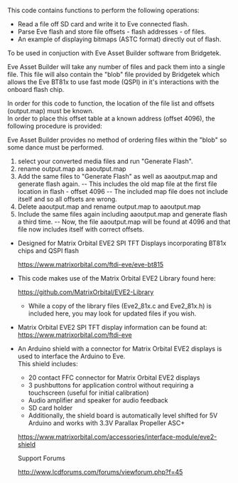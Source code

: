 This code contains functions to perform the following operations:

- Read a file off SD card and write it to Eve connected flash.
- Parse Eve flash and store file offsets - flash addresses - of files.
- An example of displaying bitmaps (ASTC format) directly out of flash.

To be used in conjuction with Eve Asset Builder software from Bridgetek.

Eve Asset Builder will take any number of files and pack them into a single file.  This file will also contain 
the "blob" file provided by Bridgetek which allows the Eve BT81x to use fast mode (QSPI) in it's interactions
with the onboard flash chip.

In order for this code to function, the location of the file list and offsets (output.map) must be known.  
In order to place this offset table at a known address (offset 4096), the following procedure is provided:

Eve Asset Builder provides no method of ordering files within the "blob" so some dance must be performed.
1) select your converted media files and run "Generate Flash".  
2) rename output.map as aaoutput.map
3) Add the same files to "Generate Flash" as well as aaoutput.map and generate flash again.
  -- This includes the old map file at the first file location in flash - offset 4096
  -- The included map file does not include itself and so all offsets are wrong.
4) Delete aaoutput.map and rename output.map to aaoutput.map
5) Include the same files again including aaoutput.map and generate flash a third time.
  -- Now, the file aaoutput.map will be found at 4096 and that file now includes itself with correct offsets.

- Designed for Matrix Orbital EVE2 SPI TFT Displays incorporating BT81x chips and QSPI flash

  https://www.matrixorbital.com/ftdi-eve/eve-bt815

- This code makes use of the Matrix Orbital EVE2 Library found here: 

  https://github.com/MatrixOrbital/EVE2-Library

  - While a copy of the library files (Eve2_81x.c and Eve2_81x.h) is included here, you may look for updated
    files if you wish.  

- Matrix Orbital EVE2 SPI TFT display information can be found at: https://www.matrixorbital.com/ftdi-eve

- An Arduino shield with a connector for Matrix Orbital EVE2 displays is used to interface the Arduino to Eve.  
  This shield includes:
  - 20 contact FFC connector for Matrix Orbital EVE2 displays
  - 3 pushbuttons for application control without requiring a touchscreen (useful for initial calibration)
  - Audio amplifier and speaker for audio feedback
  - SD card holder
  - Additionally, the shield board is automatically level shifted for 5V Arduino and works with 3.3V Parallax Propeller ASC+ 
  
  https://www.matrixorbital.com/accessories/interface-module/eve2-shield
  
  Support Forums
  
  http://www.lcdforums.com/forums/viewforum.php?f=45

